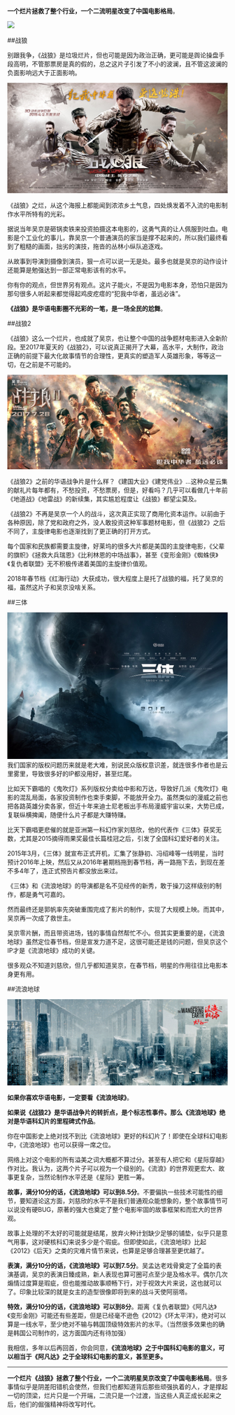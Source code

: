 **一个烂片拯救了整个行业，一个二流明星改变了中国电影格局**。

![](imgs/4324074-1acb22132d986f75.png?imageMogr2/auto-orient/strip%7CimageView2/2/w/1240)

##战狼

别跟我争，《战狼》是垃圾烂片，但也可能是因为政治正确，更可能是舆论操盘手段高明，不管那票房是真的假的，总之这片子引发了不小的波澜，且不管这波澜的负面影响远大于正面影响。

![](imgs/4324074-cb0acadde18ac2ca.png?imageMogr2/auto-orient/strip%7CimageView2/2/w/1240)

《战狼》之烂，从这个海报上都能闻到浓浓乡土气息，四处焕发着不入流的电影制作水平所特有的光彩。

据说当年吴京是砸锅卖铁来投资拍摄这本电影的，这勇气真的让人佩服到吐血。电影是个工业化的事儿，靠吴京一个普通演员的家当是撑不起来的，所以我们最终看到了粗糙的画面，拙劣的演技，拖沓的丛林小纵队追逐戏。

从故事到导演到摄像到演员，狠一点可以说一无是处。最多也就是吴京的动作设计还能算是勉强达到一部正常电影该有的水平。

你有你的观点，但世界另有观点。这片子能火，不是因为电影本身，恐怕只是因为那句很多人听起来都觉得起鸡皮疙瘩的“犯我中华者，虽远必诛”。

**《战狼》是华语电影圈不光彩的一笔，是一场全民的尬舞**。

##战狼2

《战狼》这么一个烂片，也成就了吴京，也让整个中国的战争题材电影进入全新阶段。至2017年夏天的《战狼2》，可以说真正揭开了大幕，高水平，大制作，政治正确的前提下最大化故事情节的合理性，更真实的塑造军人英雄形象，等等这一切，在之前是不可能的。

![](imgs/4324074-c683bfd73cbe49a5.png?imageMogr2/auto-orient/strip%7CimageView2/2/w/1240)

《战狼2》之前的华语战争片是什么样？《建国大业》《建党伟业》...这种众星云集的献礼片每年都有，不愁投资，不愁票房，但是，好看吗？几乎可以看做几十年前《地道战》《地雷战》的新续集，其实尴尬程度让《战狼》都望尘莫及。

《战狼2》不再是吴京一个人的战斗，这次真正实现了商用化资本运作。以前由于各种原因，除了党和政府之外，没人敢投资这种军事题材电影，但《战狼2》之后不同了，主旋律电影也逐渐找到了更正确的打开方式。

每个国家和民族都需要主旋律，好莱坞的很多大片都是美国的主旋律电影，《父辈的旗帜》《拯救大兵瑞恩》《比利林恩的中场战事》，甚至《变形金刚》《蜘蛛侠》《复仇者联盟》无不积极传递着美国的主旋律价值观。

2018年春节档《红海行动》大获成功，很大程度上是托了战狼的福，托了吴京的福，虽然这片子和吴京没啥关系。


##三体

![](imgs/4324074-3587da7f12d9ca95.png?imageMogr2/auto-orient/strip%7CimageView2/2/w/1240)
我们国家的版权问题历来就是老大难，别说民众版权意识差，就连很多作者也是云里雾里，导致很多好的IP都没用好，甚至烂尾。

比如天下霸唱的《鬼吹灯》系列版权分卖给中影和万达，导致好几派《鬼吹灯》电影的混乱局面，各家投资制作也束手束脚，不能放开全力。虽然类似的漫威之前也把各路英雄分卖各家，但近十年来迪士尼老板出手布局漫威宇宙以来，大势已成，复联纵横捭阖，随便什么片子都是大赚特赚。

比天下霸唱更悲催的就是亚洲第一科幻作家刘慈欣，他的代表作《三体》获奖无数，尤其是2015摘得雨果奖最佳长篇桂冠之后，引发了全国科幻爱好者的关注。



2015年3月，《三体》就宣布正式开机，汇集了张静初、冯绍峰等一线明星，当时预计2016年上映，然后又从2016年暑期档拖到春节档，再一路拖下去，到现在差不多4年了，连正式预告片都没放出来过。

《三体》和《流浪地球》的导演都是名不见经传的新秀，敢于操刀这样级别的制作，都是勇气可嘉的。

然而最终还是郭帆率先突破重围完成了影片的制作，实现了大规模上映。而其中，吴京再一次成了救世主。

吴京零片酬，而且带资进场，钱的事情自然帮忙不小。但其实更重要的是，《流浪地球》虽然定位春节档，但是宣发力道不足，这很可能还是钱的问题，但吴京这个IP才是《流浪地球》成功的关键。

很多观众不知道刘慈欣，但几乎都知道吴京，在春节档，明星的作用往往比电影本身更有用。


##流浪地球

![](imgs/4324074-e9daf44e0bc6f6c2.png?imageMogr2/auto-orient/strip%7CimageView2/2/w/1240)

**如果你喜欢华语电影，一定要看《流浪地球》**。

**如果说《战狼2》是华语战争片的转折点，是个标志性事件。那么《流浪地球》绝对是华语科幻片的里程碑式作品**。

你在中国影史上绝对找不到比《流浪地球》更好的科幻片了！即使在全球科幻电影中，《流浪地球》也可以获得一席之位。

网络上对这个电影的所有溢美之词大概都不算过分。甚至有人把它和《星际穿越》作对比。我认为，这两个片子可以视为一个级别的。《流浪》的世界观更宏大、故事更复杂，当然论制作水平还是《星际》更胜一筹。

**故事，满分10分的话，《流浪地球》可以到8.5分**。不要偏执一些技术可能性的细节，要知道论这方面，刘慈欣的水平不是我们普通观众能想象的，整个故事情节可以说没有硬BUG，原著的强大也奠定了整个电影牢固的故事框架和而宏大的世界观。

故事上处理的不太好的可能就是结尾，放弃火种计划缺少足够的铺垫，似乎只是意气用事，这对硬核科幻来说多少是个瑕疵。但即使如此，《流浪地球》比起《2012》《后天》之类的灾难片情节来说，也算是足够合理甚至更优越了。

**表演，满分10分的话，《流浪地球》可以到7.5分**。吴孟达老戏骨奠定了全篇的表演基调，吴京的表演日臻成熟，新人表现也算可圈可点至少是及格水平。偶尔几次煽情过度算是瑕疵，但也能推动故事顺畅下行，对于视效大片来说，这也就可以了。印象比较深的就是女主的造型很像即将到来的战斗天使阿丽塔。

**特效，满分10分的话，《流浪地球》可以到8分**。距离《复仇者联盟》《阿凡达》《变形金刚》可能还有些差距，但是已经毫不逊色《2012》《环太平洋》，绝对可以算是一线水平，至少绝对不输与韩国顶级特效影片的水平。（当然很多效果也的确是韩国公司制作的，这方面国内还有待加强）

我相信，多年以后再回首，你会同意，**《流浪地球》之于中国科幻电影的意义，可以相当于《阿凡达》之于全球科幻电影的意义，甚至更多。**

---
**一个烂片《战狼》拯救了整个行业，一个二流明星吴京改变了中国电影格局**。很多事情似乎是阴差阳错机会使然，但我们也都知道背后那些顽强执着的人，才是撑起一切的顶梁，烂片只是一个开端，二流只是一个过渡，当这些人真正成长起来之后，他们的倔强精神将改写时代。



